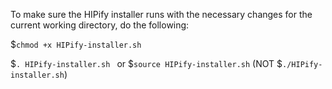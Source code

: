 To make sure the HIPify installer runs with the necessary changes for the current working directory, do the following: 

$`chmod +x HIPify-installer.sh`

$`. HIPify-installer.sh ` or $`source HIPify-installer.sh` (NOT $`./HIPify-installer.sh`)
